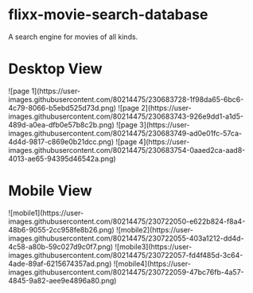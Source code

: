 # flixx-movie-search-database
A search engine for movies of all kinds. 
<h1>Desktop View</h1>
![page 1](https://user-images.githubusercontent.com/80214475/230683728-1f98da65-6bc6-4c79-8066-b5ebd525d73d.png)
![page 2](https://user-images.githubusercontent.com/80214475/230683743-926e9dd1-a1d5-489d-a0ea-dfb0e57b8c2b.png)
![page 3](https://user-images.githubusercontent.com/80214475/230683749-ad0e01fc-57ca-4d4d-9817-c869e0b21dcc.png)
![page 4](https://user-images.githubusercontent.com/80214475/230683754-0aaed2ca-aad8-4013-ae65-94395d46542a.png)
<h1>Mobile View</h1>
![mobile1](https://user-images.githubusercontent.com/80214475/230722050-e622b824-f8a4-48b6-9055-2cc958fe8b26.png)
![mobile2](https://user-images.githubusercontent.com/80214475/230722055-403a1212-dd4d-4c58-a80b-59c027d9c0f7.png)
![mobile3](https://user-images.githubusercontent.com/80214475/230722057-fd4f485d-3c64-4ade-89af-6215674357ad.png)
![mobile4](https://user-images.githubusercontent.com/80214475/230722059-47bc76fb-4a57-4845-9a82-aee9e4896a80.png)
